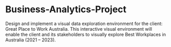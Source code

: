 # Business-Analytics-Project
Design and implement a visual data exploration environment for the client: Great Place to Work Australia. This interactive visual environment will enable the client and its stakeholders to visually explore Best Workplaces in Australia (2021 – 2023).
